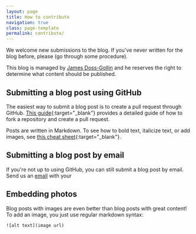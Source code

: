 ```yaml
---
layout: page
title: How to contribute
navigation: true
class: page-template
permalink: contribute/
---
```


We welcome new submissions to the blog.
If you've never written for the blog before, please (go through some procedure).

This blog is managed by [James Doss-Gollin](/authors/jdossgollin) and he reserves the right to determine what content should be published.

## Submitting a blog post using GitHub

The easiest way to submit a blog post is to create a pull request through GitHub.
[This guide](https://opensource.com/article/19/7/create-pull-request-github){:target="_blank"} provides a detailed guide of how to fork a repository and create a pull request.

Posts are written in Markdown.
To see how to bold text, italicize text, or add images, see [this cheat sheet](https://www.markdownguide.org/cheat-sheet/){:target="_blank"}.

## Submitting a blog post by email

If you're not up to using GitHub, you can still submit a blog post by email.
Send us an [email](mailto:{{site.email}}) with your 

## Embedding photos

Blog posts with images are even better than blog posts with great content!
To add an image, you just use regular markdown syntax:

```
![alt text](image url)
```

